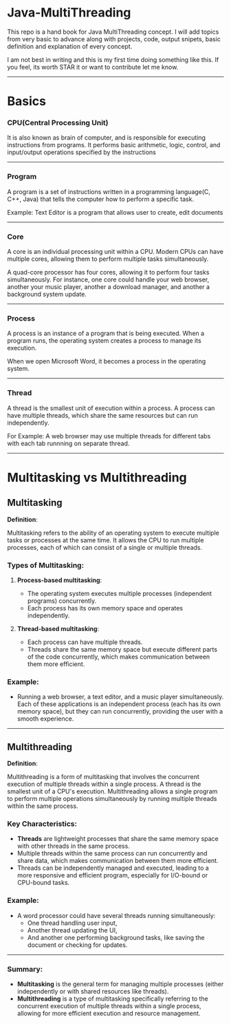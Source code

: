 
# Java-MultiThreading

This repo is a hand book for Java MultiThreading concept.
I will add topics from very basic to advance along with projects, code, output snipets, basic definition and explanation of every concept.

I am not best in writing and this is my first time doing something like this. If you feel, its worth STAR it or want to contribute let me know.

----

# Basics

### CPU(Central Processing Unit)
It is also known as brain of computer, and is responsible for executing instructions from programs. It performs basic arithmetic, logic, control, and input/output operations specified by the instructions

----

### Program

A program is a set of instructions written in a programming language(C, C++, Java) that tells the computer how to perform a specific task.

Example: Text Editor is a program that allows user to create, edit documents

----

### Core

A core is an individual processing unit within a CPU. Modern CPUs can have multiple cores, allowing them to perform multiple tasks simultaneously.

A quad-core processor has four cores, allowing it to perform four tasks simultaneously. For instance, one core could handle your web browser, another your music player, another a download manager, and another a background system update.

----

### Process

A process is an instance of a program that is being executed. When a program runs, the operating system creates a process to manage its execution.

When we open Microsoft Word, it becomes a process in the operating system.

----

### Thread

A thread is the smallest unit of execution within a process. A process can have multiple threads, which share the same resources but can run independently.

For Example: A web browser may use multiple threads for different tabs with each tab runnning on separate thread.

----

# Multitasking vs Multithreading

## Multitasking

**Definition**: 

Multitasking refers to the ability of an operating system to execute multiple tasks or processes at the same time. It allows the CPU to run multiple processes, each of which can consist of a single or multiple threads.

### Types of Multitasking:
1. **Process-based multitasking**:  
   - The operating system executes multiple processes (independent programs) concurrently.  
   - Each process has its own memory space and operates independently.  

2. **Thread-based multitasking**:  
   - Each process can have multiple threads.  
   - Threads share the same memory space but execute different parts of the code concurrently, which makes communication between them more efficient.

### Example:
- Running a web browser, a text editor, and a music player simultaneously. Each of these applications is an independent process (each has its own memory space), but they can run concurrently, providing the user with a smooth experience.

---

## Multithreading

**Definition**:  

Multithreading is a form of multitasking that involves the concurrent execution of multiple threads within a single process. A thread is the smallest unit of a CPU's execution. Multithreading allows a single program to perform multiple operations simultaneously by running multiple threads within the same process.

### Key Characteristics:
- **Threads** are lightweight processes that share the same memory space with other threads in the same process.
- Multiple threads within the same process can run concurrently and share data, which makes communication between them more efficient.
- Threads can be independently managed and executed, leading to a more responsive and efficient program, especially for I/O-bound or CPU-bound tasks.

### Example:
- A word processor could have several threads running simultaneously: 
  - One thread handling user input,  
  - Another thread updating the UI,  
  - And another one performing background tasks, like saving the document or checking for updates.

---

### Summary:
- **Multitasking** is the general term for managing multiple processes (either independently or with shared resources like threads).
- **Multithreading** is a type of multitasking specifically referring to the concurrent execution of multiple threads within a single process, allowing for more efficient execution and resource management.

